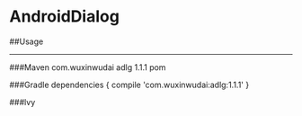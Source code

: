 # AndroidDialog


##Usage
___
###Maven
    <dependency>
      <groupId>com.wuxinwudai</groupId>
      <artifactId>adlg</artifactId>
      <version>1.1.1</version>
      <type>pom</type>
    </dependency>


###Gradle
    dependencies {
        compile 'com.wuxinwudai:adlg:1.1.1'
    }

###lvy
    <dependency org='com.wuxinwudai' name='adlg' rev='1.1.1'>
      <artifact name='$AID' ext='pom'></artifact>
    </dependency>


